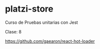 # platzi-store
Curso de Pruebas unitarias con Jest

Clase: 8

https://github.com/gaearon/react-hot-loader